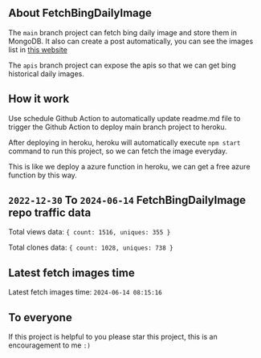 ## About FetchBingDailyImage

The `main` branch project can fetch bing daily image and store them in MongoDB.
It also can create a post automatically, you can see the images list in [this website](https://oursalbum.netlify.app)

The `apis` branch project can expose the apis so that we can get bing historical daily images.

## How it work

Use schedule Github Action to automatically update readme.md file to trigger the Github Action to deploy main branch project to heroku.

After deploying in heroku, heroku will automatically execute `npm start` command to run this project, so we can fetch the image everyday.

This is like we deploy a azure function in heroku, we can get a free azure function by this way.

## `2022-12-30` To `2024-06-14` FetchBingDailyImage repo traffic data

Total views data: `{ count: 1516, uniques: 355 }`

Total clones data: `{ count: 1028, uniques: 738 }`

## Latest fetch images time

Latest fetch images time: `2024-06-14 08:15:16`

## To everyone

If this project is helpful to you please star this project, this is an encouragement to me `:)`



